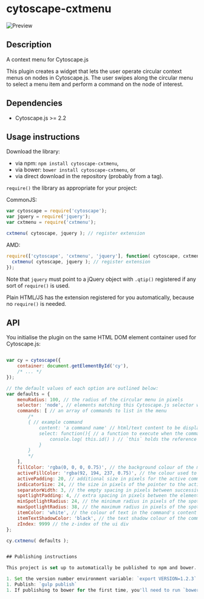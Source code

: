 cytoscape-cxtmenu
================================================================================

![Preview](https://raw2.github.com/cytoscape/cytoscape.js-cxtmenu/master/img/preview.png)

## Description

A context menu for Cytoscape.js

This plugin creates a widget that lets the user operate circular context menus on nodes in Cytoscape.js.  The user swipes along the circular menu to select a menu item and perform a command on the node of interest.


## Dependencies

 * Cytoscape.js >= 2.2


## Usage instructions

Download the library:
 * via npm: `npm install cytoscape-cxtmenu`,
 * via bower: `bower install cytoscape-cxtmenu`, or
 * via direct download in the repository (probably from a tag).

`require()` the library as appropriate for your project:

CommonJS:
```js
var cytoscape = require('cytoscape');
var jquery = require('jquery');
var cxtmenu = require('cxtmenu');

cxtmenu( cytoscape, jquery ); // register extension
```

AMD:
```js
require(['cytoscape', 'cxtmenu', 'jquery'], function( cytoscape, cxtmenu, jquery ){
  cxtmenu( cytoscape, jquery ); // register extension
});
```

Note that `jquery` must point to a jQuery object with `.qtip()` registered if any sort of `require()` is used.

Plain HTML/JS has the extension registered for you automatically, because no `require()` is needed.


## API

You initialise the plugin on the same HTML DOM element container used for Cytoscape.js:

```js

var cy = cytoscape({
	container: document.getElementById('cy'),
	/* ... */
});

// the default values of each option are outlined below:
var defaults = {
	menuRadius: 100, // the radius of the circular menu in pixels
	selector: 'node', // elements matching this Cytoscape.js selector will trigger cxtmenus
	commands: [ // an array of commands to list in the menu
		/*
		{ // example command
			content: 'a command name' // html/text content to be displayed in the menu
			select: function(){ // a function to execute when the command is selected
				console.log( this.id() ) // `this` holds the reference to the active element
			}
		}
		*/
	], 
	fillColor: 'rgba(0, 0, 0, 0.75)', // the background colour of the menu
	activeFillColor: 'rgba(92, 194, 237, 0.75)', // the colour used to indicate the selected command
	activePadding: 20, // additional size in pixels for the active command
	indicatorSize: 24, // the size in pixels of the pointer to the active command
	separatorWidth: 3, // the empty spacing in pixels between successive commands
	spotlightPadding: 4, // extra spacing in pixels between the element and the spotlight
	minSpotlightRadius: 24, // the minimum radius in pixels of the spotlight
	maxSpotlightRadius: 38, // the maximum radius in pixels of the spotlight
	itemColor: 'white', // the colour of text in the command's content
	itemTextShadowColor: 'black', // the text shadow colour of the command's content
	zIndex: 9999 // the z-index of the ui div
};

cy.cxtmenu( defaults );


## Publishing instructions

This project is set up to automatically be published to npm and bower.  To publish:

1. Set the version number environment variable: `export VERSION=1.2.3`
1. Publish: `gulp publish`
1. If publishing to bower for the first time, you'll need to run `bower register cytoscape-cxtmenu https://github.com/cytoscape/cytoscape.js-cxtmenu.git`
